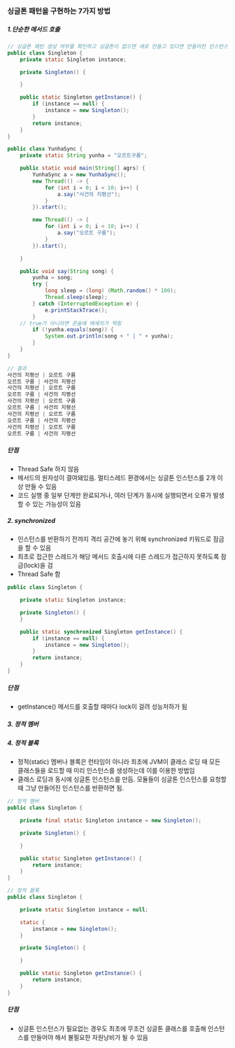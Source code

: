 ### 싱글톤 패턴을 구현하는 7가지 방법

##### 1.단순한 메서드 호출

```java
// 싱글톤 패턴 생성 여부를 확인하고 싱글톤이 없으면 새로 만들고 있다면 만들어진 인스턴스를 반환함
public class Singleton {
    private static Singleton instance;

    private Singleton() {

    }

    public static Singleton getInstance() {
        if (instance == null) {
            instance = new Singleton();
        }
        return instance;
    }
}
```

```java
public class YunhaSync {
	private static String yunha = "오르트구름";

	public static void main(String[] agrs) {
		YunhaSync a = new YunhaSync();
		new Thread(() -> {
			for (int i = 0; i < 10; i++) {
				a.say("사건의 지평선");
			}
		}).start();

		new Thread(() -> {
			for (int i = 0; i < 10; i++) {
				a.say("오르트 구름");
			}
		}).start();

	}

	public void say(String song) {
		yunha = song;
		try {
			long sleep = (long) (Math.random() * 100);
			Thread.sleep(sleep);
		} catch (InterruptedException e) {
			e.printStackTrace();
		}
    // true가 아니라면 콘솔에 메세지가 찍힘
		if (!yunha.equals(song)) {
			System.out.println(song + " | " + yunha);
		}
	}
}

// 결과
사건의 지평선 | 오르트 구름
오르트 구름 | 사건의 지평선
사건의 지평선 | 오르트 구름
오르트 구름 | 사건의 지평선
사건의 지평선 | 오르트 구름
오르트 구름 | 사건의 지평선
사건의 지평선 | 오르트 구름
오르트 구름 | 사건의 지평선
사건의 지평선 | 오르트 구름
오르트 구름 | 사건의 지평선

```

##### 단점

- Thread Safe 하지 않음
- 메서드의 원자성이 결여돼있음. 멀티스레드 환경에서는 싱글톤 인스턴스를 2개 이상 만들 수 있음
- 코드 실행 중 일부 단계만 완료되거나, 여러 단계가 동시에 실행되면서 오류가 발생할 수 있는 가능성이 있음

##### 2. synchronized

- 인스턴스를 반환하기 전까지 격리 공간에 놓기 위해 synchronized 키워드로 잠금을 할 수 있음
- 최초로 접근한 스레드가 해당 메서드 호출시에 다른 스레드가 접근하지 못하도록 잠금(lock)을 검
- Thread Safe 함

```java
public class Singleton {

    private static Singleton instance;

    private Singleton() {
    }

    public static synchronized Singleton getInstance() {
        if (instance == null) {
            instance = new Singleton();
        }
        return instance;
    }
}
```

##### 단점

- getInstance() 메서드를 호출할 때마다 lock이 걸려 성능저하가 됨

##### 3. 정적 멤버

##### 4. 정적 블록

- 정적(static) 멤버나 블록은 런타임이 아니라 최초에 JVM이 클래스 로딩 때 모든 클래스들을 로드할 때 미리 인스턴스를 생성하는데 이를 이용한 방법임
- 클래스 로딩과 동시에 싱글톤 인스턴스를 만듬. 모듈들이 싱글톤 인스턴스를 요청할 때 그냥 만들어진 인스턴스를 반환하면 됨.

```java
// 정적 멤버
public class Singleton {

    private final static Singleton instance = new Singleton();

    private Singleton() {

    }

    public static Singleton getInstance() {
        return instance;
    }
}
```

```java
// 정적 블록
public class Singleton {

    private static Singleton instance = null;

    static {
        instance = new Singleton();
    }

    private Singleton() {

    }

    public static Singleton getInstance() {
        return instance;
    }
}
```

##### 단점

- 싱글톤 인스턴스가 필요없는 경우도 최초에 무조건 싱글톤 클래스를 호출해 인스턴스를 만들어야 해서 불필요한 자원낭비가 될 수 있음
